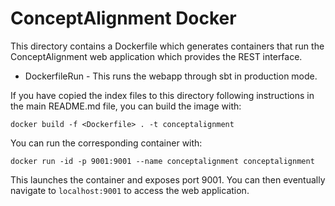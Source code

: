 # ConceptAlignment Docker

This directory contains a Dockerfile which generates containers that run the ConceptAlignment web application
which provides the REST interface.

* DockerfileRun - This runs the webapp through sbt in production mode.

If you have copied the index files to this directory following instructions in the main README.md file,
you can build the image with:

```
docker build -f <Dockerfile> . -t conceptalignment
```

You can run the corresponding container with:

```
docker run -id -p 9001:9001 --name conceptalignment conceptalignment
```

This launches the container and exposes port 9001. You can then eventually navigate to
`localhost:9001` to access the web application.
